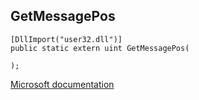 ## GetMessagePos

```
[DllImport("user32.dll")]
public static extern uint GetMessagePos(
   
);
```

[Microsoft documentation](https://docs.microsoft.com/en-us/windows/win32/api/winuser/nf-winuser-getmessagepos)

